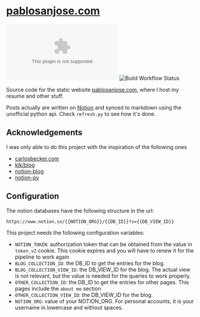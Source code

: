 # [pablosanjose.com](https://pablosanjose.com)

![GitHub last commit](https://img.shields.io/github/last-commit/pablosjv/pablosanjose.com?logo=hey)
![Build Workflow Status](https://img.shields.io/github/workflow/status/pablosjv/pablosanjose.com/build)

Source code for the static website [pablosanjose.com](https://pablosanjose.com), where I host my resume and other stuff.

Posts actually are written on [Notion](https://notion.so) and synced to markdown
using the unofficial python api. Check `refresh.py` to see how it's done.

## Acknowledgements

I was only able to do this project with the inspiration of the following ones

- [carlosbecker.com](https://github.com/caarlos0/carlosbecker.com)
- [kjk/blog](https://github.com/kjk/blog)
- [notion-blog](https://notion-blog.now.sh/)
- [notion-py](https://github.com/jamalex/notion-py)

## Configuration

The notion databases have the following structure in the url:

```jinja
https://www.notion.so/{{NOTION_ORG}}/{{DB_ID}}?v={{DB_VIEW_ID}}
```

This project needs the following configuration variables:

- `NOTION_TOKEN`: authorization token that can be obtained from the value in `token_v2` cookie. This cookie expires and you will have to renew it for the pipeline to work again
- `BLOG_COLLECTION_ID`: the DB_ID to get the entries for the blog.
- `BLOG_COLLECTION_VIEW_ID`: the DB_VIEW_ID for the blog. The actual view is not relevant, but the value is needed for the queries to work properly.
- `OTHER_COLLECTION_ID`: the DB_ID to get the entries for other pages. This pages include the `about me` section
- `OTHER_COLLECTION_VIEW_ID`: the DB_VIEW_ID for the blog.
- `NOTION_ORG`: value of your NOTION_ORG. For personal accounts, it is your username in lowercase and without spaces.
